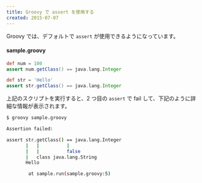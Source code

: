 ```yaml
---
title: Groovy で assert を使用する
created: 2015-07-07
---
```


Groovy では、デフォルトで `assert` が使用できるようになっています。

#### sample.groovy
```groovy
def num = 100
assert num.getClass() == java.lang.Integer

def str = 'Hello'
assert str.getClass() == java.lang.Integer
```

上記のスクリプトを実行すると、2 つ目の `assert` で fail して、下記のように詳細な情報が表示されます。

```sh
$ groovy sample.groovy

Assertion failed:

assert str.getClass() == java.lang.Integer
       |   |          |
       |   |          false
       |   class java.lang.String
       Hello

        at sample.run(sample.groovy:5)
```
